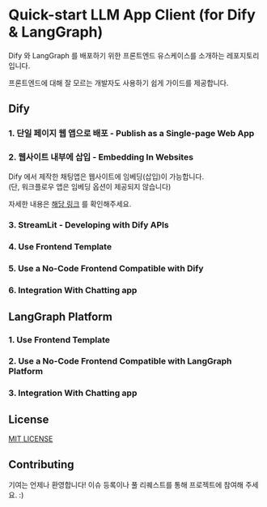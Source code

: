 # Quick-start LLM App Client (for Dify & LangGraph)

Dify 와 LangGraph 를 배포하기 위한 프론트엔드 유스케이스를 소개하는 레포지토리입니다.

프론트엔드에 대해 잘 모르는 개발자도 사용하기 쉽게 가이드를 제공합니다.

## Dify

### 1. 단일 페이지 웹 앱으로 배포 - Publish as a Single-page Web App

### 2. 웹사이트 내부에 삽입 - Embedding In Websites

Dify 에서 제작한 채팅앱은 웹사이트에 임베딩(삽입)이 가능합니다.  
(단, 워크플로우 앱은 임베딩 옵션이 제공되지 않습니다)

자세한 내용은 [해당 링크](https://github.com/teddynote-lab/dify-embedding-usecase/tree/6e69d5afed30d26ac7c77ad65faf413df97ca8cd) 를 확인해주세요.

### 3. StreamLit - Developing with Dify APIs

### 4. Use Frontend Template

### 5. Use a No-Code Frontend Compatible with Dify

### 6. Integration With Chatting app

## LangGraph Platform

### 1. Use Frontend Template

### 2. Use a No-Code Frontend Compatible with LangGraph Platform

### 3. Integration With Chatting app

## License

[MIT LICENSE](LICENSE.md)

## Contributing

기여는 언제나 환영합니다! 이슈 등록이나 풀 리퀘스트를 통해 프로젝트에 참여해 주세요. :)
